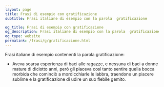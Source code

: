```yaml
---
layout: page
title: Frasi di esempio con gratificazione 
subtitle: Frasi italiane di esempio con la parola  gratificazione

og_title: Frasi di esempio con gratificazione 
og_description: Frasi italiane di esempio con la parola  gratificazione
og_type: website
permalink: /frasi/g/gratificazione.html
---
```


Frasi italiane di esempio contenenti la parola gratificazione:


- Aveva scarsa esperienza di baci alle ragazze, e nessuna di baci a donne mature di diciotto anni, però gli piaceva così tanto sentire quella bocca morbida che cominciò a mordicchiarle le labbra, traendone un piacere sublime e la gratificazione di udire un suo flebile gemito.
